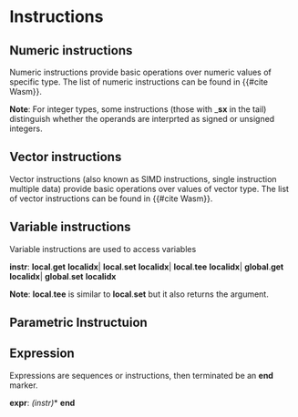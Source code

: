 # Instructions

## Numeric instructions

Numeric instructions provide basic operations over numeric values of specific type. 
The list of numeric instructions can be found in {{#cite Wasm}}. 

**Note**: For integer types, some instructions (those with _**sx** in the tail) distinguish
whether the operands are interprted as signed or unsigned integers. 

## Vector instructions

Vector instructions (also known as SIMD instructions, single instruction multiple data) provide basic operations over values of vector type. The list of vector instructions can be found in {{#cite Wasm}}. 

## Variable instructions

Variable instructions are used to access variables

**instr**: **local**.**get** **localidx**|
            **local**.**set** **localidx**|
            **local**.**tee** **localidx**|
            **global**.**get** **localidx**|
            **global**.**set** **localidx**

**Note**: **local**.**tee** is similar to **local**.**set** but it also returns the argument.

## Parametric Instructuion

## Expression

Expressions are sequences or instructions, then terminated be an **end** marker.

**expr**: **(instr*)** **end**

